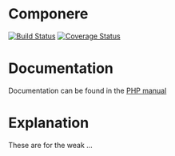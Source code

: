 Componere
=========

[![Build Status](https://travis-ci.org/krakjoe/componere.svg?branch=develop)](https://travis-ci.org/krakjoe/componere)
[![Coverage Status](https://coveralls.io/repos/github/krakjoe/componere/badge.svg?branch=develop)](https://coveralls.io/github/krakjoe/componere?branch=develop)

Documentation
=============

Documentation can be found in the [PHP manual](http://docs.php.net/componere)

Explanation
===========

These are for the weak ...
